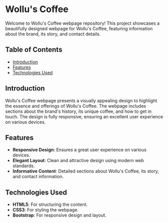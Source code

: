 # Wollu's Coffee

Welcome to Wollu's Coffee webpage repository! This project showcases a beautifully designed webpage for Wollu's Coffee, featuring information about the brand, its story, and contact details.

## Table of Contents

- [Introduction](#introduction)
- [Features](#features)
- [Technologies Used](#technologies-used)

## Introduction

Wollu's Coffee webpage presents a visually appealing design to highlight the essence and offerings of Wollu's Coffee. The webpage includes sections about the brand's history, its unique coffee, and how to get in touch. The design is fully responsive, ensuring an excellent user experience on various devices.

## Features

- **Responsive Design**: Ensures a great user experience on various devices.
- **Elegant Layout**: Clean and attractive design using modern web standards.
- **Informative Content**: Detailed sections about Wollu's Coffee, its story, and contact information.

## Technologies Used

- **HTML5**: For structuring the content.
- **CSS3**: For styling the webpage.
- **Bootstrap**: For responsive design and layout.
  
